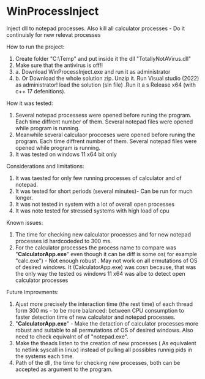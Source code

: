 # WinProcessInject
Inject dll to notepad processes. Also kill all calculator processes - Do it continuisly for new relevat processes

How to run the project:
1) Create folder "C:\Temp" and put inside it the dll "TotallyNotAVirus.dll"
2) Make sure that the antivirus is off!!
3) a. Download WinProcessInject.exe and run it as administrator
2) b. Or Download the whole solution zip. Unzip it. Run Visual studio (2022) as administrator! load the solution (sln file) .Run it a s Release x64 (with c++ 17 defenitions). 
   
How it was tested:
1) Several notepad processess were opened before runing the program. Each time diffrent number of them. Several notepad files were opened while program is running.
2) Meanwhile several calculaor procceses were opened before runing the program. Each time diffrent number of them. Several notepad files were opened while program is running.
3) It was tested on windows 11 x64 bit only
   
Considerations and limitations:
1) It was taested for only few running processes of calculator and of notepad.
2) It was tested for short periods (several minutes)- Can be run for much longer.
3) It was not tested in system with a lot of overall open processes
4) It was note tested for stressed systems with high load of cpu
   
Known issues:
1) The time for checking new calculator processes and for new notepad processes id hardcodeded to 300 ms.
2) For the calculator processes the process name to compare was "**CalculatorApp.exe**" even though it can be diff is some os( for example "calc.exe") - Not enough robust . May not work on all ermutations of OS of desired windows.
It (CalculatorApp.exe) was cosn because, that was the only way the tested os windows 11 x64 was albe to detect open calculator processes

Future Improvments:
1) Ajust more precisely the interaction time (the rest time) of each thread form 300 ms - to be more balanced: between CPU consumption to faster detection time of new calculator and notepad processes.
2) "**CalculatorApp.exe**" - Make the detaction of calculator processes more robust and suitable to all permutations of OS of desired windows. Also need to check equivalnt of of "notepad.exe".
3) Make the theads listen to the creation of new processes ( As equivalent to netlink syscall in linux) instead of pulling all possibles runnig pids in the systems each time.
4) Path of the dll, the time for checking new processes, both can be accepted as argument to the program.
